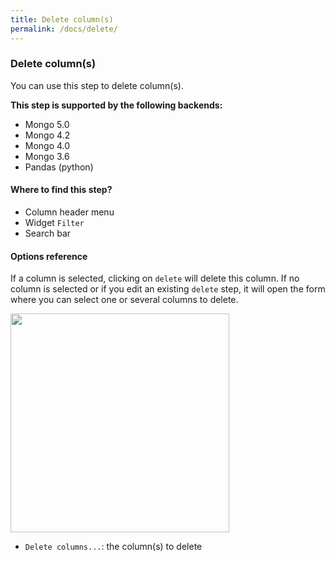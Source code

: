 ```yaml
---
title: Delete column(s)
permalink: /docs/delete/
---
```


### Delete column(s)

You can use this step to delete column(s).

**This step is supported by the following backends:**

- Mongo 5.0
- Mongo 4.2
- Mongo 4.0
- Mongo 3.6
- Pandas (python)

#### Where to find this step?

- Column header menu
- Widget `Filter`
- Search bar

#### Options reference

If a column is selected, clicking on `delete` will delete this column. If no
column is selected or if you edit an existing `delete` step, it will open the
form where you can select one or several columns to delete.

<img src="../../img/docs/user-interface/delete_step_form.jpg" width="350" />

- `Delete columns...`: the column(s) to delete
